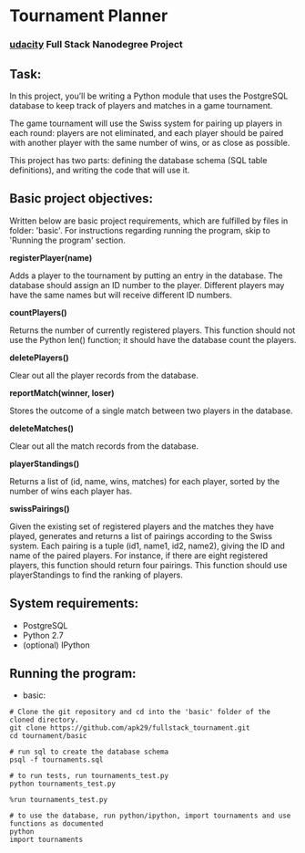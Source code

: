 # Tournament Planner
### [udacity](https://www.udacity.com/) Full Stack Nanodegree Project

## Task:
In this project, you’ll be writing a Python module that uses the PostgreSQL database to keep track of players and matches in a game tournament.

The game tournament will use the Swiss system for pairing up players in each round: players are not eliminated, and each player should be paired with another player with the same number of wins, or as close as possible.

This project has two parts: defining the database schema (SQL table definitions), and writing the code that will use it.

## Basic project objectives:

Written below are basic project requirements, which are fulfilled by files in folder: 'basic'.
For instructions regarding running the program, skip to 'Running the program' section.

**registerPlayer(name)**

Adds a player to the tournament by putting an entry in the database. The database should assign an ID number to the player. Different players may have the same names but will receive different ID numbers.

**countPlayers()**

Returns the number of currently registered players. This function should not use the Python len() function; it should have the database count the players.

**deletePlayers()**

Clear out all the player records from the database.

**reportMatch(winner, loser)**

Stores the outcome of a single match between two players in the database.

**deleteMatches()**

Clear out all the match records from the database.

**playerStandings()**

Returns a list of (id, name, wins, matches) for each player, sorted by the number of wins each player has.

**swissPairings()**

Given the existing set of registered players and the matches they have played, generates and returns a list of pairings according to the Swiss system. Each pairing is a tuple (id1, name1, id2, name2), giving the ID and name of the paired players. For instance, if there are eight registered players, this function should return four pairings. This function should use playerStandings to find the ranking of players.

## System requirements:
- PostgreSQL
- Python 2.7
- (optional) IPython 

## Running the program:

- basic:
```
# Clone the git repository and cd into the 'basic' folder of the cloned directory.
git clone https://github.com/apk29/fullstack_tournament.git
cd tournament/basic

# run sql to create the database schema
psql -f tournaments.sql

# to run tests, run tournaments_test.py
python tournaments_test.py

%run tournaments_test.py

# to use the database, run python/ipython, import tournaments and use functions as documented
python
import tournaments
```

